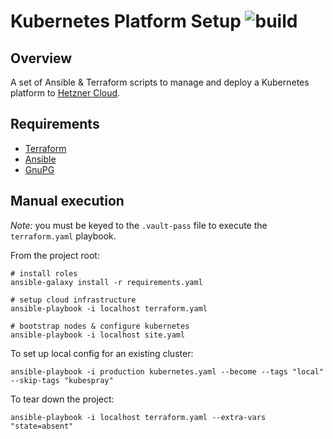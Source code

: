 # Kubernetes Platform Setup ![build](https://github.com/jrmcdonald/kubernetes-platform/workflows/build/badge.svg)

## Overview

A set of Ansible & Terraform scripts to manage and deploy a Kubernetes platform to [Hetzner Cloud](https://www.hetzner.com/cloud).

## Requirements

* [Terraform](https://www.terraform.io/)
* [Ansible](https://www.ansible.com/)
* [GnuPG](https://gnupg.org/)

## Manual execution

*Note:* you must be keyed to the `.vault-pass` file to execute the `terraform.yaml` playbook.

From the project root:

```shell script
# install roles
ansible-galaxy install -r requirements.yaml

# setup cloud infrastructure
ansible-playbook -i localhost terraform.yaml

# bootstrap nodes & configure kubernetes
ansible-playbook -i localhost site.yaml
```

To set up local config for an existing cluster:

```shell script
ansible-playbook -i production kubernetes.yaml --become --tags "local" --skip-tags "kubespray"
```

To tear down the project:

```shell script
ansible-playbook -i localhost terraform.yaml --extra-vars "state=absent"
```
